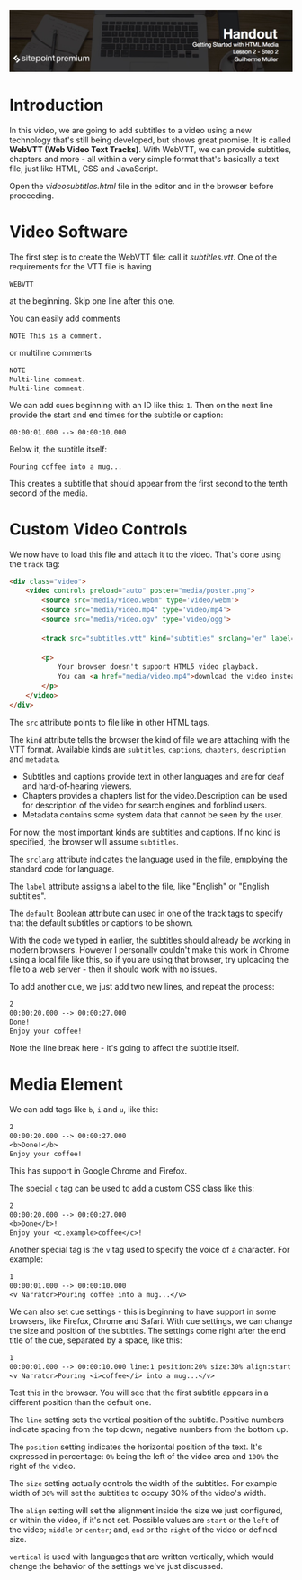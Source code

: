 ![](headings/lesson_2.2.jpg)

# Introduction

In this video, we are going to add subtitles to a video using a new technology that's still being developed, but shows great promise. It is called **WebVTT (Web Video Text Tracks)**. With WebVTT, we can provide subtitles, chapters and more - all within a very simple format that's basically a text file, just like HTML, CSS and JavaScript.

Open the *videosubtitles.html* file in the editor and in the browser before proceeding.

# Video Software

The first step is to create the WebVTT file: call it *subtitles.vtt*. One of the requirements for the VTT file is having

```
WEBVTT
```

at the beginning. Skip one line after this one.

You can easily add comments

```
NOTE This is a comment.
```

or multiline comments

```
NOTE
Multi-line comment.
Multi-line comment.
```

We can add cues beginning with an ID like this: `1`. Then on the next line provide the start and end times for the subtitle or caption:

```
00:00:01.000 --> 00:00:10.000
```

Below it, the subtitle itself:

```
Pouring coffee into a mug...
```

This creates a subtitle that should appear from the first second to the tenth second of the media.

# Custom Video Controls

We now have to load this file and attach it to the video. That's done using the `track` tag:

```html
<div class="video">
	<video controls preload="auto" poster="media/poster.png">
		<source src="media/video.webm" type='video/webm'>
  		<source src="media/video.mp4" type='video/mp4'>
  		<source src="media/video.ogv" type='video/ogg'>

  		<track src="subtitles.vtt" kind="subtitles" srclang="en" label="English" default>

		<p>
			Your browser doesn't support HTML5 video playback.
			You can <a href="media/video.mp4">download the video instead</a>.
		</p>
	</video>
</div>
```

The `src` attribute points to file like in other HTML tags.

The `kind` attribute tells the browser the kind of file we are attaching with the VTT format. Available kinds are `subtitles`, `captions`, `chapters`, `description` and `metadata`.

* Subtitles and captions provide text in other languages and are for deaf and hard-of-hearing viewers. 
* Chapters provides a chapters list for the video.Description can be used for description of the video for search engines and forblind users.
* Metadata contains some system data that cannot be seen by the user.

For now, the most important kinds are subtitles and captions. If no kind is specified, the browser will assume `subtitles`.

The `srclang` attribute indicates the language used in the file, employing the standard code for language.

The `label` attribute assigns a label to the file, like "English" or "English subtitles".

The `default` Boolean attribute can used in one of the track tags to specify that the default subtitles or captions to be shown.

With the code we typed in earlier, the subtitles should already be working in modern browsers. However I personally couldn't make this work in Chrome using a local file like this, so if you are using that browser, try uploading the file to a web server - then it should work with no issues. 

To add another cue, we just add two new lines, and repeat the process:

```
2
00:00:20.000 --> 00:00:27.000
Done!
Enjoy your coffee!
```

Note the line break here - it's going to affect the subtitle itself.

# Media Element

We can add tags like `b`, `i` and `u`, like this:

```
2
00:00:20.000 --> 00:00:27.000
<b>Done!</b>
Enjoy your coffee!
```

This has support in Google Chrome and Firefox.

The special `c` tag can be used to add a custom CSS class like this:

```
2
00:00:20.000 --> 00:00:27.000
<b>Done</b>!
Enjoy your <c.example>coffee</c>!
```

Another special tag is the `v` tag used to specify the voice of a character. For example:

```
1
00:00:01.000 --> 00:00:10.000
<v Narrator>Pouring coffee into a mug...</v>
```

We can also set cue settings - this is beginning to have support in some browsers, like Firefox, Chrome and Safari. With cue settings, we can change the size and position of the subtitles. The settings come right after the end title of the cue, separated by a space, like this:

```
1
00:00:01.000 --> 00:00:10.000 line:1 position:20% size:30% align:start
<v Narrator>Pouring <i>coffee</i> into a mug...</v>
```

Test this in the browser. You will see that the first subtitle appears in a different position than the default one.

The `line` setting sets the vertical position of the subtitle. Positive numbers indicate spacing from the top down; negative numbers from the bottom up.

The `position` setting indicates the horizontal position of the text. It's expressed in percentage: `0%` being the left of the video area and `100%` the right of the video.

The `size` setting actually controls the width of the subtitles. For example width of `30%` will set the subtitles to occupy 30% of the video's width.

The `align` setting will set the alignment inside the size we just configured, or within the video, if it's not set. Possible values are `start` or the `left` of the video; `middle` or `center`; and, `end` or the `right` of the video or defined size.

`vertical` is used with languages that are written vertically, which would change the behavior of the settings we've just discussed.
